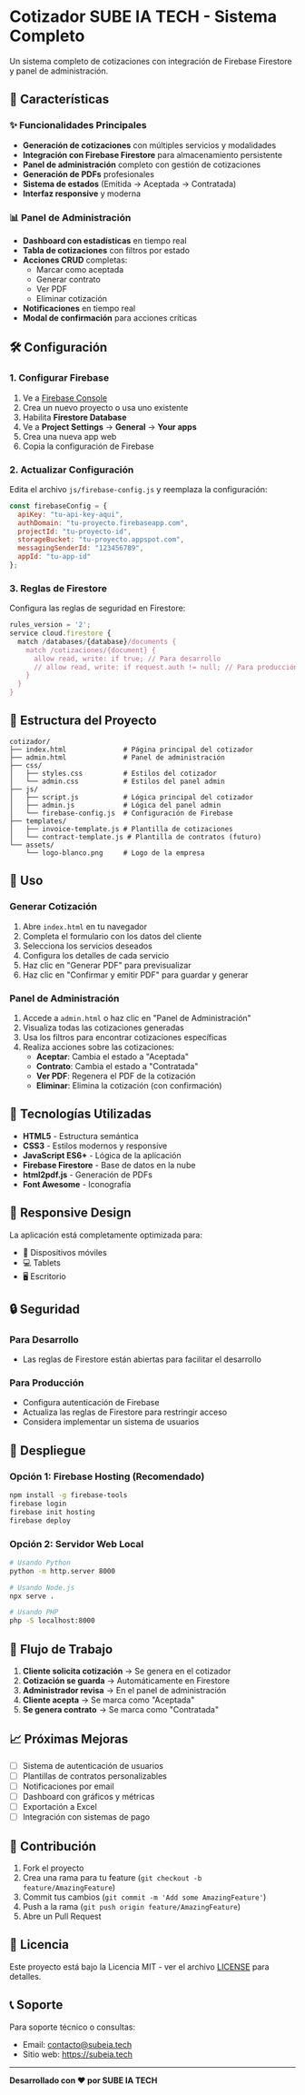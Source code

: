 # Cotizador SUBE IA TECH - Sistema Completo

Un sistema completo de cotizaciones con integración de Firebase Firestore y panel de administración.

## 🚀 Características

### ✨ Funcionalidades Principales
- **Generación de cotizaciones** con múltiples servicios y modalidades
- **Integración con Firebase Firestore** para almacenamiento persistente
- **Panel de administración** completo con gestión de cotizaciones
- **Generación de PDFs** profesionales
- **Sistema de estados** (Emitida → Aceptada → Contratada)
- **Interfaz responsive** y moderna

### 📊 Panel de Administración
- **Dashboard con estadísticas** en tiempo real
- **Tabla de cotizaciones** con filtros por estado
- **Acciones CRUD** completas:
  - Marcar como aceptada
  - Generar contrato
  - Ver PDF
  - Eliminar cotización
- **Notificaciones** en tiempo real
- **Modal de confirmación** para acciones críticas

## 🛠️ Configuración

### 1. Configurar Firebase

1. Ve a [Firebase Console](https://console.firebase.google.com/)
2. Crea un nuevo proyecto o usa uno existente
3. Habilita **Firestore Database**
4. Ve a **Project Settings** → **General** → **Your apps**
5. Crea una nueva app web
6. Copia la configuración de Firebase

### 2. Actualizar Configuración

Edita el archivo `js/firebase-config.js` y reemplaza la configuración:

```javascript
const firebaseConfig = {
  apiKey: "tu-api-key-aqui",
  authDomain: "tu-proyecto.firebaseapp.com",
  projectId: "tu-proyecto-id",
  storageBucket: "tu-proyecto.appspot.com",
  messagingSenderId: "123456789",
  appId: "tu-app-id"
};
```

### 3. Reglas de Firestore

Configura las reglas de seguridad en Firestore:

```javascript
rules_version = '2';
service cloud.firestore {
  match /databases/{database}/documents {
    match /cotizaciones/{document} {
      allow read, write: if true; // Para desarrollo
      // allow read, write: if request.auth != null; // Para producción
    }
  }
}
```

## 📁 Estructura del Proyecto

```
cotizador/
├── index.html              # Página principal del cotizador
├── admin.html              # Panel de administración
├── css/
│   ├── styles.css          # Estilos del cotizador
│   └── admin.css           # Estilos del panel admin
├── js/
│   ├── script.js           # Lógica principal del cotizador
│   ├── admin.js            # Lógica del panel admin
│   └── firebase-config.js  # Configuración de Firebase
├── templates/
│   ├── invoice-template.js # Plantilla de cotizaciones
│   └── contract-template.js # Plantilla de contratos (futuro)
└── assets/
    └── logo-blanco.png     # Logo de la empresa
```

## 🎯 Uso

### Generar Cotización
1. Abre `index.html` en tu navegador
2. Completa el formulario con los datos del cliente
3. Selecciona los servicios deseados
4. Configura los detalles de cada servicio
5. Haz clic en "Generar PDF" para previsualizar
6. Haz clic en "Confirmar y emitir PDF" para guardar y generar

### Panel de Administración
1. Accede a `admin.html` o haz clic en "Panel de Administración"
2. Visualiza todas las cotizaciones generadas
3. Usa los filtros para encontrar cotizaciones específicas
4. Realiza acciones sobre las cotizaciones:
   - **Aceptar**: Cambia el estado a "Aceptada"
   - **Contrato**: Cambia el estado a "Contratada"
   - **Ver PDF**: Regenera el PDF de la cotización
   - **Eliminar**: Elimina la cotización (con confirmación)

## 🔧 Tecnologías Utilizadas

- **HTML5** - Estructura semántica
- **CSS3** - Estilos modernos y responsive
- **JavaScript ES6+** - Lógica de la aplicación
- **Firebase Firestore** - Base de datos en la nube
- **html2pdf.js** - Generación de PDFs
- **Font Awesome** - Iconografía

## 📱 Responsive Design

La aplicación está completamente optimizada para:
- 📱 Dispositivos móviles
- 💻 Tablets
- 🖥️ Escritorio

## 🔒 Seguridad

### Para Desarrollo
- Las reglas de Firestore están abiertas para facilitar el desarrollo

### Para Producción
- Configura autenticación de Firebase
- Actualiza las reglas de Firestore para restringir acceso
- Considera implementar un sistema de usuarios

## 🚀 Despliegue

### Opción 1: Firebase Hosting (Recomendado)
```bash
npm install -g firebase-tools
firebase login
firebase init hosting
firebase deploy
```

### Opción 2: Servidor Web Local
```bash
# Usando Python
python -m http.server 8000

# Usando Node.js
npx serve .

# Usando PHP
php -S localhost:8000
```

## 🔄 Flujo de Trabajo

1. **Cliente solicita cotización** → Se genera en el cotizador
2. **Cotización se guarda** → Automáticamente en Firestore
3. **Administrador revisa** → En el panel de administración
4. **Cliente acepta** → Se marca como "Aceptada"
5. **Se genera contrato** → Se marca como "Contratada"

## 📈 Próximas Mejoras

- [ ] Sistema de autenticación de usuarios
- [ ] Plantillas de contratos personalizables
- [ ] Notificaciones por email
- [ ] Dashboard con gráficos y métricas
- [ ] Exportación a Excel
- [ ] Integración con sistemas de pago

## 🤝 Contribución

1. Fork el proyecto
2. Crea una rama para tu feature (`git checkout -b feature/AmazingFeature`)
3. Commit tus cambios (`git commit -m 'Add some AmazingFeature'`)
4. Push a la rama (`git push origin feature/AmazingFeature`)
5. Abre un Pull Request

## 📄 Licencia

Este proyecto está bajo la Licencia MIT - ver el archivo [LICENSE](LICENSE) para detalles.

## 📞 Soporte

Para soporte técnico o consultas:
- Email: contacto@subeia.tech
- Sitio web: https://subeia.tech

---

**Desarrollado con ❤️ por SUBE IA TECH**
